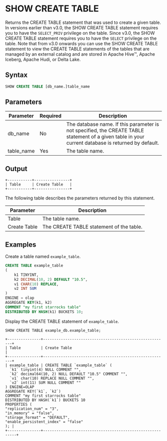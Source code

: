 # SHOW CREATE TABLE

Returns the CREATE TABLE statement that was used to create a given table. In versions earlier than v3.0, the SHOW CREATE TABLE statement requires you to have the `SELECT_PRIV` privilege on the table. Since v3.0, the SHOW CREATE TABLE statement requires you to have the `SELECT` privilege on the table. Note that from v3.0 onwards you can use the SHOW CREATE TABLE statement to view the CREATE TABLE statements of the tables that are managed by an external catalog and are stored in Apache Hive™, Apache Iceberg, Apache Hudi, or Delta Lake.

## Syntax

```SQL
SHOW CREATE TABLE [db_name.]table_name
```

## Parameters

| **Parameter** | **Required** | **Description**                                              |
| ------------- | ------------ | ------------------------------------------------------------ |
| db_name       | No           | The database name. If this parameter is not specified, the CREATE TABLE statement of a given table in your current database is returned by default. |
| table_name    | Yes          | The table name.                                              |

## Output

```Plain
+-----------+----------------+
| Table     | Create Table   |                                               
+-----------+----------------+
```

The following table describes the parameters returned by this statement.

| **Parameter** | **Description**                          |
| ------------- | ---------------------------------------- |
| Table         | The table name.                          |
| Create Table  | The CREATE TABLE statement of the table. |

## Examples

Create a table named `example_table`.

```SQL
CREATE TABLE example_table
(
    k1 TINYINT,
    k2 DECIMAL(10, 2) DEFAULT "10.5",
    v1 CHAR(10) REPLACE,
    v2 INT SUM
)
ENGINE = olap
AGGREGATE KEY(k1, k2)
COMMENT "my first starrocks table"
DISTRIBUTED BY HASH(k1) BUCKETS 10;
```

Display the CREATE TABLE statement of `example_table`.

```Plain
SHOW CREATE TABLE example_db.example_table;

+---------------+--------------------------------------------------------+
| Table         | Create Table                                           |
+---------------+--------------------------------------------------------+
| example_table | CREATE TABLE `example_table` (
  `k1` tinyint(4) NULL COMMENT "",
  `k2` decimal64(10, 2) NULL DEFAULT "10.5" COMMENT "",
  `v1` char(10) REPLACE NULL COMMENT "",
  `v2` int(11) SUM NULL COMMENT ""
) ENGINE=OLAP 
AGGREGATE KEY(`k1`, `k2`)
COMMENT "my first starrocks table"
DISTRIBUTED BY HASH(`k1`) BUCKETS 10 
PROPERTIES (
"replication_num" = "3",
"in_memory" = "false",
"storage_format" = "DEFAULT",
"enable_persistent_index" = "false"
); |
+---------------+----------------------------------------------------------+
```
